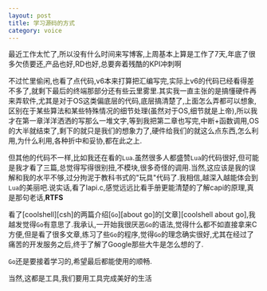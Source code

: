 ```yaml
---
layout: post
title: 学习源码的方式
category: voice
---
```


最近工作太忙了,所以没有什么时间来写博客,上周基本上算是工作了7天,年底了很多欠债要还,产品也好,RD也好,总要奔着残酷的KPI冲刺啊

不过忙里偷闲,也看了点代码,v6本来打算把汇编写完,实际上v6的代码已经看得差不多了,就剩下最后的终端那部分还有些云里雾里.其实我一直主张的是搞懂硬件再来弄软件,尤其是对于OS这类偏底层的代码,底层搞清楚了,上面怎么弄都可以想象,区别在于某些算法和某些特殊情况的细节处理(虽然对于OS,细节就是上帝),所以我才在第一章洋洋洒洒的写那么一堆文字,等到我把第二章也写完,中断+函数调用,OS的大半就结束了,剩下的就只是我们的想象力了,硬件给我们的就这么点东西,怎么利用,为什么利用,各种折中和妥协,都在此之上.

但其他的代码不一样,比如我还在看的`Lua`.虽然很多人都盛赞`Lua`的代码很好,但可能是我才看了三篇,总觉得写得很别扭,不模块,很多奇怪的调用.当然,这应该是我的误解和我的水平不够,过分拘泥于教科书式的"玩具"代码了.我相信,越深入越能体会到`Lua`的美丽吧.说实话,看了lapi.c,感觉远远比看手册更能清楚的了解capi的原理,真是那句老话,**RTFS**

看了[coolshell][csh]的两篇介绍[`Go`][about go]的[文章][coolshell about go],我越发觉得`Go`有意思了.我承认,一开始我很厌恶`Go`的语法,觉得什么都不如直接拿来C方便,但是看了很多文章,练习了些`Go`的程序,觉得`Go`的理念确实很好,尤其在经过了痛苦的开发服务之后,终于了解了Google那些大牛是怎么想的了.

`Go`还是要接着学习的,希望最后都能使用的顺畅.

当然,这都是工具,我们要用工具完成美好的生活
